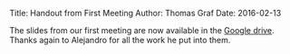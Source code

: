Title: Handout from First Meeting
Author: Thomas Graf
Date: 2016-02-13

The slides from our first meeting are now available in the [Google drive](https://drive.google.com/a/stonybrook.edu/folderview?id=0B09645QdWLiYVVRjSElwcVkwaTg&usp=sharing).
Thanks again to Alejandro for all the work he put into them.
